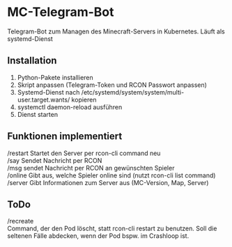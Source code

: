 # MC-Telegram-Bot
Telegram-Bot zum Managen des Minecraft-Servers in Kubernetes. Läuft als systemd-Dienst

## Installation
1. Python-Pakete installieren
2. Skript anpassen (Telegram-Token und RCON Passwort anpassen)
3. Systemd-Dienst nach /etc/systemd/system/system/multi-user.target.wants/ kopieren
4. systemctl daemon-reload ausführen
5. Dienst starten

## Funktionen implementiert
/restart Startet den Server per rcon-cli command neu<br>
/say <Nachricht> Sendet Nachricht per RCON<br>
/msg <Spielername> <Nachricht> sendet Nachricht per RCON an gewünschten Spieler<br>
/online Gibt aus, welche Spieler online sind (nutzt rcon-cli list command)<br>
/server Gibt Informationen zum Server aus (MC-Version, Map, Server)

## ToDo
/recreate<br>
Command, der den Pod löscht, statt rcon-cli restart zu benutzen. Soll die seltenen Fälle abdecken, wenn der Pod bspw. im Crashloop ist.
